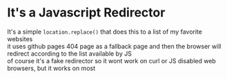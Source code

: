 # It's a Javascript Redirector

It's a simple `location.replace()` that does this to a list of my favorite websites
<br>it uses github pages 404 page as a fallback page and then the browser will redirect according to the list available by JS
<br>of course it's a fake redirector so it wont work on curl or JS disabled web browsers, but it works on most